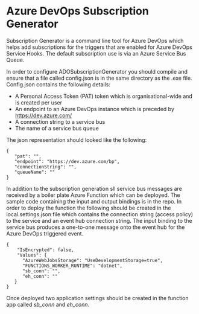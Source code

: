 # Azure DevOps Subscription Generator
Subscription Generator is a command line tool for Azure DevOps which helps add subscriptions for the triggers that are enabled for Azure DevOps Service Hooks. The default subscription use is via an Azure Service Bus Queue.

In order to configure ADOSubscriptionGenerator you should compile and ensure that a file called config.json is in the same directory as the .exe file. Config.json contains the following details:

- A Personal Access Token (PAT) token which is organisational-wide and is created per user
- An endpoint to an Azure DevOps instance which is preceded by https://dev.azure.com/
- A connection string to a service bus
- The name of a service bus queue 

The json representation should looked like the following:

```
{
   "pat": "",
   "endpoint": "https://dev.azure.com/bp",
   "connectionString": "",
   "queueName": ""
}
```

In addition to the subscription generation sll service bus messages are received by a boiler plate Azure Function which can be deployed. The sample code containing the input and output bindings is in the repo. In order to deploy the function the following should be created in the local.settings.json file which contains the connection string (access policy) to the service and an event hub connection string. The input binding to the service bus produces a one-to-one message onto the event hub for the Azure DevOps triggered event.

```
{
    "IsEncrypted": false,
    "Values": {
      "AzureWebJobsStorage": "UseDevelopmentStorage=true",
      "FUNCTIONS_WORKER_RUNTIME": "dotnet",
      "sb_conn": "",
      "eh_conn": ""
   }
}
```

Once deployed two application settings should be created in the function app called *sb_conn* and *eh_conn*.